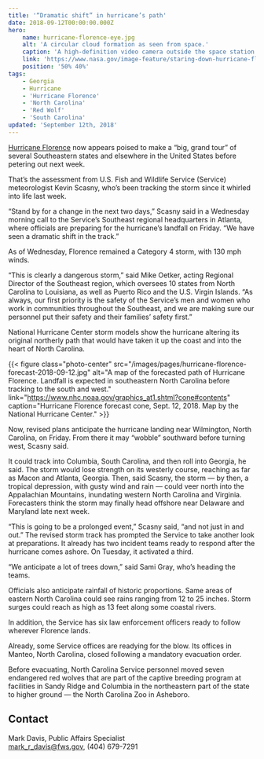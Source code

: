 ```yaml
---
title: '“Dramatic shift” in hurricane’s path'
date: 2018-09-12T00:00:00.000Z
hero:
    name: hurricane-florence-eye.jpg
    alt: 'A circular cloud formation as seen from space.'
    caption: 'A high-definition video camera outside the space station captured stark and sobering views of Hurricane Florence, a Category 4 storm. The video was taken on Tuesday as Florence churned across the Atlantic in a west-northwesterly direction with winds of 130 miles per hour. Photo by ESA/NASA–A. Gerst.'
    link: 'https://www.nasa.gov/image-feature/staring-down-hurricane-florence'
    position: '50% 40%'
tags:
    - Georgia
    - Hurricane
    - 'Hurricane Florence'
    - 'North Carolina'
    - 'Red Wolf'
    - 'South Carolina'
updated: 'September 12th, 2018'
---
```


[Hurricane Florence](/tags/hurricane-florence) now appears poised to make a “big, grand tour” of several Southeastern states and elsewhere in the United States before petering out next week.

That’s the assessment from U.S. Fish and Wildlife Service (Service) meteorologist Kevin Scasny, who’s been tracking the storm since it whirled into life last week.

“Stand by for a change in the next two days,” Scasny said in a Wednesday morning call to the Service’s Southeast regional headquarters in Atlanta, where officials are preparing for the hurricane’s landfall on Friday. “We have seen a dramatic shift in the track.”

As of Wednesday, Florence remained a Category 4 storm, with 130 mph winds.

“This is clearly a dangerous storm,” said Mike Oetker, acting Regional Director of the Southeast region, which oversees 10 states from North Carolina to Louisiana, as well as Puerto Rico and the U.S. Virgin Islands. “As always, our first priority is the safety of the Service’s men and women who work in communities throughout the Southeast, and we are making sure our personnel put their safety and their families’ safety first.”

National Hurricane Center storm models show the hurricane altering its original northerly path that would have taken it up the coast and into the heart of North Carolina.

{{< figure class="photo-center" src="/images/pages/hurricane-florence-forecast-2018-09-12.jpg" alt="A map of the forecasted path of Hurricane Florence. Landfall is expected in southeastern North Carolina before tracking to the south and west." link="https://www.nhc.noaa.gov/graphics_at1.shtml?cone#contents" caption="Hurricane Florence forecast cone, Sept. 12, 2018. Map by the National Hurricane Center." >}}

Now, revised plans anticipate the hurricane landing near Wilmington, North Carolina, on Friday. From there it may “wobble” southward before turning west, Scasny said.

It could track into Columbia, South Carolina, and then roll into Georgia, he said. The storm would lose strength on its westerly course, reaching as far as Macon and Atlanta, Georgia.
Then, said Scasny, the storm &mdash; by then, a tropical depression, with gusty wind and rain &mdash; could veer north into the Appalachian Mountains, inundating western North Carolina and Virginia. Forecasters think the storm may finally head offshore near Delaware and Maryland late next week.

“This is going to be a prolonged event,” Scasny said, “and not just in and out.”
The revised storm track has prompted the Service to take another look at preparations. It already has two incident teams ready to respond after the hurricane comes ashore. On Tuesday, it activated a third.

“We anticipate a lot of trees down,” said Sami Gray, who’s heading the teams.

Officials also anticipate rainfall of historic proportions. Same areas of eastern North Carolina could see rains ranging from 12 to 25 inches. Storm surges could reach as high as 13 feet along some coastal rivers.

In addition, the Service has six law enforcement officers ready to follow wherever Florence lands.

Already, some Service offices are readying for the blow. Its offices in Manteo, North Carolina, closed following a mandatory evacuation order.

Before evacuating, North Carolina Service personnel moved seven endangered red wolves that are part of the captive breeding program at facilities in Sandy Ridge and Columbia in the northeastern part of the state to higher ground &mdash; the North Carolina Zoo in Asheboro.

## Contact

Mark Davis, Public Affairs Specialist  
[mark_r_davis@fws.gov](mailto:mark_r_davis@fws.gov), (404) 679-7291